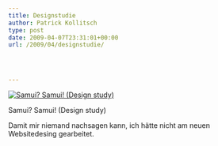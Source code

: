```yaml
---
title: Designstudie
author: Patrick Kollitsch
type: post
date: 2009-04-07T23:31:01+00:00
url: /2009/04/designstudie/




---
```

<div class="flickr">
  <a href="http://www.flickr.com/photos/schreibblogade/3424067780/" title="Samui? Samui! (Design study)"><img src="//farm4.static.flickr.com/3641/3424067780_e243282284.jpg" alt="Samui? Samui! (Design study)" /></a></p> 
  
  <p>
    Samui? Samui! (Design study)
  </p>
</div>

Damit mir niemand nachsagen kann, ich hätte nicht am neuen Websitedesing gearbeitet.